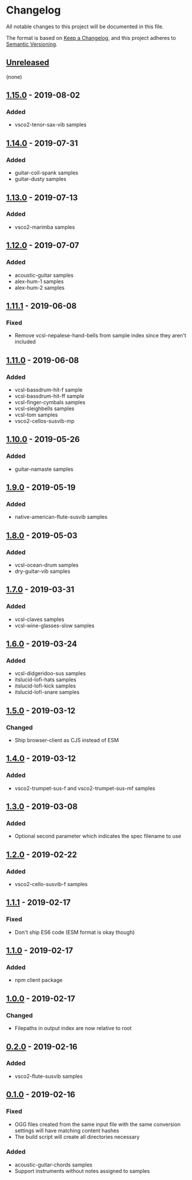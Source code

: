 # Changelog

All notable changes to this project will be documented in this file.

The format is based on [Keep a Changelog](https://keepachangelog.com/en/1.0.0/),
and this project adheres to [Semantic Versioning](https://semver.org/spec/v2.0.0.html).

## [Unreleased]

(none)

## [1.15.0] - 2019-08-02

### Added

- vsco2-tenor-sax-vib samples

## [1.14.0] - 2019-07-31

### Added

- guitar-coil-spank samples
- guitar-dusty samples

## [1.13.0] - 2019-07-13

### Added

- vsco2-marimba samples

## [1.12.0] - 2019-07-07

### Added

- acoustic-guitar samples
- alex-hum-1 samples
- alex-hum-2 samples

## [1.11.1] - 2019-06-08

### Fixed

- Remove vcsl-nepalese-hand-bells from sample index since they aren't included

## [1.11.0] - 2019-06-08

### Added

- vcsl-bassdrum-hit-f sample
- vcsl-bassdrum-hit-ff sample
- vcsl-finger-cymbals samples
- vcsl-sleighbells samples
- vcsl-tom samples
- vsco2-cellos-susvib-mp

## [1.10.0] - 2019-05-26

### Added

- guitar-namaste samples

## [1.9.0] - 2019-05-19

### Added

- native-american-flute-susvib samples

## [1.8.0] - 2019-05-03

### Added

- vcsl-ocean-drum samples
- dry-guitar-vib samples

## [1.7.0] - 2019-03-31

### Added

- vcsl-claves samples
- vcsl-wine-glasses-slow samples

## [1.6.0] - 2019-03-24

### Added

- vcsl-didgeridoo-sus samples
- itslucid-lofi-hats samples
- itslucid-lofi-kick samples
- itslucid-lofi-snare samples

## [1.5.0] - 2019-03-12

### Changed

- Ship browser-client as CJS instead of ESM

## [1.4.0] - 2019-03-12

### Added

- vsco2-trumpet-sus-f and vsco2-trumpet-sus-mf samples

## [1.3.0] - 2019-03-08

### Added

- Optional second parameter which indicates the spec filename to use

## [1.2.0] - 2019-02-22

### Added

- vsco2-cello-susvib-f samples

## [1.1.1] - 2019-02-17

### Fixed

- Don't ship ES6 code (ESM format is okay though)

## [1.1.0] - 2019-02-17

### Added

- npm client package

## [1.0.0] - 2019-02-17

### Changed

- Filepaths in output index are now relative to root

## [0.2.0] - 2019-02-16

### Added

- vsco2-flute-susvib samples

## [0.1.0] - 2019-02-16

### Fixed

- OGG files created from the same input file with the same conversion settings will have matching content hashes
- The build script will create all directories necessary

### Added

- acoustic-guitar-chords samples
- Support instruments without notes assigned to samples

[unreleased]: https://github.com/generative-music/samples.generative.fm/compare/v1.15.0...HEAD
[1.15.0]: https://github.com/generative-music/samples.generative.fm/compare/v1.14.0...v1.15.0
[1.14.0]: https://github.com/generative-music/samples.generative.fm/compare/v1.13.0...v1.14.0
[1.13.0]: https://github.com/generative-music/samples.generative.fm/compare/v1.12.0...v1.13.0
[1.12.0]: https://github.com/generative-music/samples.generative.fm/compare/v1.11.1...v1.12.0
[1.11.1]: https://github.com/generative-music/samples.generative.fm/compare/v1.11.0...v1.11.1
[1.11.0]: https://github.com/generative-music/samples.generative.fm/compare/v1.10.0...v1.11.0
[1.10.0]: https://github.com/generative-music/samples.generative.fm/compare/v1.9.0...v1.10.0
[1.9.0]: https://github.com/generative-music/samples.generative.fm/compare/v1.8.0...v1.9.0
[1.8.0]: https://github.com/generative-music/samples.generative.fm/compare/v1.7.0...v1.8.0
[1.7.0]: https://github.com/generative-music/samples.generative.fm/compare/v1.6.0...v1.7.0
[1.6.0]: https://github.com/generative-music/samples.generative.fm/compare/v1.5.0...v1.6.0
[1.5.0]: https://github.com/generative-music/samples.generative.fm/compare/v1.4.0...v1.5.0
[1.4.0]: https://github.com/generative-music/samples.generative.fm/compare/v1.3.0...v1.4.0
[1.3.0]: https://github.com/generative-music/samples.generative.fm/compare/v1.2.0...v1.3.0
[1.2.0]: https://github.com/generative-music/samples.generative.fm/compare/v1.1.1...v1.2.0
[1.1.1]: https://github.com/generative-music/samples.generative.fm/compare/v1.1.0...v1.1.1
[1.1.0]: https://github.com/generative-music/samples.generative.fm/compare/v1.0.0...v1.1.0
[1.0.0]: https://github.com/generative-music/samples.generative.fm/compare/v0.2.0...v1.0.0
[0.2.0]: https://github.com/generative-music/samples.generative.fm/compare/v0.1.0...v0.2.0
[0.1.0]: https://github.com/generative-music/samples.generative.fm/compare/v0.0.5...v0.1.0
